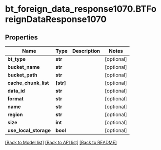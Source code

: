 # bt_foreign_data_response1070.BTForeignDataResponse1070

## Properties
Name | Type | Description | Notes
------------ | ------------- | ------------- | -------------
**bt_type** | **str** |  | [optional] 
**bucket_name** | **str** |  | [optional] 
**bucket_path** | **str** |  | [optional] 
**cache_chunk_list** | **[str]** |  | [optional] 
**data_id** | **str** |  | [optional] 
**format** | **str** |  | [optional] 
**name** | **str** |  | [optional] 
**region** | **str** |  | [optional] 
**size** | **int** |  | [optional] 
**use_local_storage** | **bool** |  | [optional] 

[[Back to Model list]](../README.md#documentation-for-models) [[Back to API list]](../README.md#documentation-for-api-endpoints) [[Back to README]](../README.md)


